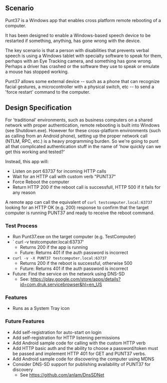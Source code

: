 ## Scenario

Punt37 is a Windows app that enables cross platform remote rebooting of a computer.

It has been designed to enable a Windows-based speech device to be restarted if something, anything, has gone wrong with the device.

The key scenario is that a person with disabilities that prevents verbal speech is using a Windows tablet with specialty software to
speak for them, perhaps with an Eye Tracking camera, and something has gone wrong.  Perhaps a driver has crashed or the software they
use to speak or emulate a mouse has stopped working.

Punt37 allows some external device -- such as a phone that can recognize facial gestures, a microcontroller with a physical switch, etc --
to send a 'force restart' command to the computer.

## Design Specification

For 'traditional' environments, such as business computers on a shared network with proper authentication, remote rebooting is built into Windows (see Shutdown.exe).  However for these cross-platform environments (such as calling from an Android phone), setting up the proper network call (NTLM, RPC, etc.) is a heavy programming burden.  So we're going to punt all that complicated authentication stuff in the name of 'how quickly can we get this working and tested?'

Instead, this app will:

- Listen on port 63737 for incoming HTTP calls
- Wait for an HTTP call with custom verb "PUNT37"
- Force Reboot the computer
- Return HTTP 200 if the reboot call is successfull, HTTP 500 if it fails for any reason

A remote app can call the equivalent of `curl testcomputer.local:63737` looking for an HTTP OK (e.g. 200) response to confirm that the target computer is running PUNT37 and ready to receive the reboot command.

### Test Process

- Run Punt37.exe on the target computer (e.g. TestComputer)
- ` curl -v testcomputer.local:63737'
  - Returns 200 if the app is running
  - Future: Returns 401 if the auth password is incorrect
- `curl -v -X PUNT37 testcomputer.local:63737`
  - Returns 200 if the reboot is successful, otherwise 500
  - Future: Returns 401 if the auth password is incorrect
- Future: Find the service on the network using DNS-SD
  - See: https://play.google.com/store/apps/details?id=com.druk.servicebrowser&hl=en_US
  
### Features

- Runs as a System Tray icon

### Future Features

- Add self-registration for auto-start on login
- Add self-registration for HTTP listening permissions
- Add Android sample code for calling with the custom HTTP verb
- Add HTTP basic auth and the ability to choose a password/token must be passed and implement HTTP 401 for GET and PUNT37 verbs.
- Add Android sample code for discovering the computer using MDNS
- Consider DNS-SD support for publishing availability of PUNT37 for discovery
  - See https://github.com/anlam/DnsSDNet
